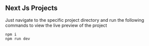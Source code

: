 ## Next Js Projects

Just navigate to the specific project directory and run the following commands to view the live preview of the project

```
npm i
npm run dev
```
